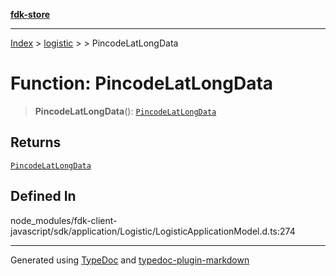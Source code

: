[**fdk-store**](../../../README.md)
***

[Index](../../../API.md) > [logistic](../../README.md) > [<internal>](../README.md) > PincodeLatLongData

# Function: PincodeLatLongData

> **PincodeLatLongData**(): [`PincodeLatLongData`](../type-aliases/type-alias.PincodeLatLongData.md)

## Returns

[`PincodeLatLongData`](../type-aliases/type-alias.PincodeLatLongData.md)

## Defined In

node\_modules/fdk-client-javascript/sdk/application/Logistic/LogisticApplicationModel.d.ts:274

***
Generated using [TypeDoc](https://typedoc.org/) and [typedoc-plugin-markdown](https://www.npmjs.com/package/typedoc-plugin-markdown)
